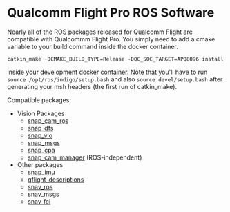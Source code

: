 # Qualcomm Flight Pro ROS Software

Nearly all of the ROS packages released for Qualcomm Flight are compatible with Qualcommm Flight Pro.  You simply need to add a cmake variable to your build command inside the docker container.

```
catkin_make -DCMAKE_BUILD_TYPE=Release -DQC_SOC_TARGET=APQ8096 install
```

inside your development docker container.  Note that you'll have to run ```source /opt/ros/indigo/setup.bash``` and also ```source devel/setup.bash``` after generating your msh headers (the first run of catkin_make).


Compatible packages:
* Vision Packages 
  * [snap_cam_ros](https://github.com/ATLFlight/snap_cam_ros)
  * [snap_dfs](https://github.com/ATLFlight/drf-ros-example)
  * [snap_vio](https://github.com/ATLFlight/snap_vio)
  * [snap_msgs](https://github.com/ATLFlight/snap_msgs)
  * [snap_cpa](https://github.com/ATLFlight/snap_cpa)
  * [snap_cam_manager](https://github.com/ATLFlight/snap_cam_manager)  (ROS-independent)
* Other packages
  * [snap_imu](https://github.com/ATLFlight/snap_imu)
  * [qflight_descriptions](https://github.com/ATLFlight/qflight_descriptions)
  * [snav_ros](https://github.com/ATLFlight/snav_ros)
  * [snav_msgs](https://github.com/ATLFlight/snav_msgs)
  * [snav_fci](https://github.com/ATLFlight/snav_fci)  
